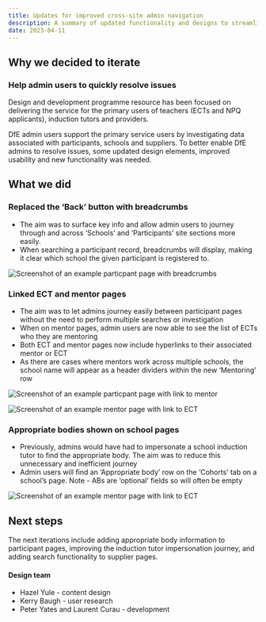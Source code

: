 ```yaml
---
title: Updates for improved cross-site admin navigation
description: A summary of updated functionality and designs to streamline admin navigation and improve usability. Deployed in April 2023
date: 2023-04-11
---
```


## Why we decided to iterate

### Help admin users to quickly resolve issues 

Design and development programme resource has been focused on delivering the service for the primary users of teachers (ECTs and NPQ applicants), induction tutors and providers.

DfE admin users support the primary service users by investigating data associated with participants, schools and suppliers. To better enable DfE admins to resolve issues, some updated design elements, improved usability and new functionality was needed. 

## What we did 

### Replaced the ‘Back’ button with breadcrumbs

* The aim was to surface key info and allow admin users to journey through and across ‘Schools’ and ‘Participants’ site sections more easily.
* When searching a participant record, breadcrumbs will display, making it clear which school the given participant is registered to. 

![Screenshot of an example particpant page with breadcrumbs](/support-for-cpd/2023-04-11-summary-of-admin-updates/01-breadcrumbs.png)

### Linked ECT and mentor pages

* The aim was to let admins journey easily between participant pages without the need to perform multiple searches or investigation
* When on mentor pages, admin users are now able to see the list of ECTs who they are mentoring
* Both ECT and mentor pages now include hyperlinks to their associated mentor or ECT
* As there are cases where mentors work across multiple schools, the school name will appear as a header dividers within the new ‘Mentoring’ row

![Screenshot of an example particpant page with link to mentor](/support-for-cpd/2023-04-11-summary-of-admin-updates/02-ect-page.png)

![Screenshot of an example mentor page with link to ECT](/support-for-cpd/2023-04-11-summary-of-admin-updates/03-mentor-page.png)

### Appropriate bodies shown on school pages 

* Previously, admins would have had to impersonate a school induction tutor to find the appropriate body. The aim was to reduce this unnecessary and inefficient journey
* Admin users will find an ‘Appropriate body’ row on the ‘Cohorts’ tab on a school’s page. Note - ABs are ‘optional’ fields so will often be empty

![Screenshot of an example mentor page with link to ECT](/support-for-cpd/2023-04-11-summary-of-admin-updates/04-appropriate-body-row.png)

## Next steps 

The next iterations include adding appropriate body information to participant pages, improving the induction tutor impersonation journey, and adding search functionality to supplier pages. 

#### Design team

- Hazel Yule - content design
- Kerry Baugh - user research
- Peter Yates and Laurent Curau - development